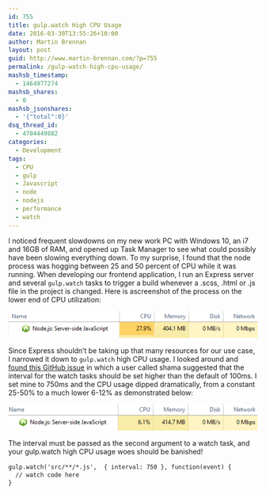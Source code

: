```yaml
---
id: 755
title: gulp.watch High CPU Usage
date: 2016-03-30T13:55:26+10:00
author: Martin Brennan
layout: post
guid: http://www.martin-brennan.com/?p=755
permalink: /gulp-watch-high-cpu-usage/
mashsb_timestamp:
  - 1464977274
mashsb_shares:
  - 0
mashsb_jsonshares:
  - '{"total":0}'
dsq_thread_id:
  - 4704449882
categories:
  - Development
tags:
  - CPU
  - gulp
  - Javascript
  - node
  - nodejs
  - performance
  - watch
---
```

I noticed frequent slowdowns on my new work PC with Windows 10, an i7 and 16GB of RAM, and opened up Task Manager to see what could possibly have been slowing everything down. To my surprise, I found that the node process was hogging between 25 and 50 percent of CPU while it was running. <!--more-->When developing our frontend application, I run an Express server and several `gulp.watch` tasks to trigger a build whenever a .scss, .html or .js file in the project is changed. Here is ascreenshot of the process on the lower end of CPU utilization:

![node high cpu 1](/images/nodewatch1.png)


Since Express shouldn&#8217;t be taking up that many resources for our use case, I narrowed it down to `gulp.watch` high CPU usage. I looked around and [found this GitHub issue](https://github.com/gulpjs/gulp/issues/634) in which a user called shama suggested that the interval for the watch tasks should be set higher than the default of 100ms. I set mine to 750ms and the CPU usage dipped dramatically, from a constant 25-50% to a much lower 6-12% as demonstrated below:

![node high cpu 2](/images/nodewatch2.png)

The interval must be passed as the second argument to a watch task, and your gulp.watch high CPU usage woes should be banished!

    gulp.watch('src/**/*.js',  { interval: 750 }, function(event) {
      // watch code here
    }
